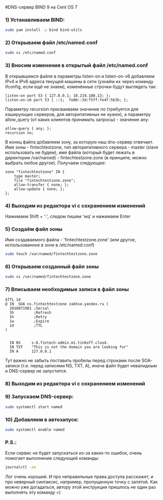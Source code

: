#DNS-сервер BIND 9 на Cent OS 7

### 1) Устанавливаем BIND:

```bash
sudo yum install -y bind bind-utils
```

### 2) Открываем файл /etc/named.conf

```bash
sudo vi /etc/named.conf
```

### 3) Вносим изменения в открытый файл /etc/named.conf
 В открывшемся файле в параметры listen-on и listen-on-v6 добавляем IPv4 и IPv6 адреса текущей машины в сети (узнаём их через команду ifconfig, если ещё не знаем), изменённые строчки будут выглядеть так:

```
listen-on port 53 { 127.0.0.1; 10.219.180.13; };
listen-on-v6 port 53 { ::1;  fe80::3d:f5ff:fe4f:563b; };
```

Параметру recursion присваиваем значение no (требуется для кэширующих серверов, для авторитативных не нужен), а параметру allow_query (от каких клиентов принимать запросы) - значение any:

```
allow-query { any; };
recursion no;
```

В конец файла добавляем зону, за которую наш dns-сервер отвечает. Имя зоны - fintechtestzone, тип авторитативного сервера - master (slave использовать не будем), имя файла (который будет лежать в директории /var/named) - fintechtestzone.zone (в принципе, можно выбрать любое другое).  Получаем следующее:

```
zone "fintechtestzone" IN {
    type master;
    file "fintechtestzone.zone";
    allow-transfer { none; };
    allow-update { none; };
};
```

### 4) Выходим из редактора vi с сохранением изменений
Нажимаем Shift + ':',  следом пишем 'wq' и нажимаем Enter

### 5) Создаём файл зоны
Имя создаваемого файла - 'fintechtestzone.zone' (или другое, использованное в зоне в  /etc/named.conf)

```bash
sudo touch /var/named/fintechtestzone.zone
```

### 6) Открываем созданный файл зоны

```bash
sudo vi /var/named/fintechtestzone.zone
```

### 7) Вписываем необходимые записи в файл зоны

```
$TTL 1d
@ IN  SOA ns.fintechtestzone zakhse.yandex.ru (
  2018071901 ;Serial
  3h         ;Refresh
  1h         ;Retry
  1w         ;Expire
  1d         ;TTL
)


  IN NS     s-6.fintech-admin.m1.tinkoff.cloud.
  IN TXT    "This is not the domain you are looking for"
  IN A      127.0.0.1
```

Тут важно не забыть поставить пробелы перед строками после SOA-записи (т.е. перед записями NS, TXT, A), иначе файл будет невалидным и DNS-сервер не запустится.
### 8) Выходим из редактора vi с сохранением изменений

### 9) Запускаем DNS-сервер:

```bash
sudo systemctl start named
```

### 10) Добавляем в автозапуск:

```bash
sudo systemctl enable named
```

### P.S.:
Если сервис не будет запускаться из-за каких-то ошибок, очень помогает выполнение следующей команды:

```bash
journalctl -xe
```

Лог очень хороший. И про неправильные права доступа расскажет, и про неверный синтаксис, например, пропущенную точку с запятой. Как можно уже догадаться, автору этой инструкции пришлось не один раз выполнять эту команду =)

